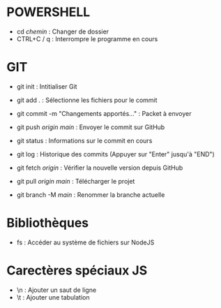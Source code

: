 # POWERSHELL

- cd _chemin_ : Changer de dossier
- CTRL+C / q : Interrompre le programme en cours

# GIT

- git init : Intitialiser Git

- git add . : Sélectionne les fichiers pour le commit
- git commit -m "Changements apportés..." : Packet à envoyer
- git push _origin_ _main_ : Envoyer le commit sur GitHub

- git status : Informations sur le commit en cours
- git log : Historique des commits (Appuyer sur "Enter" jusqu'à "END")

- git fetch _origin_ : Vérifier la nouvelle version depuis GitHub
- git pull _origin_ _main_ : Télécharger le projet

- git branch -M _main_ : Renommer la branche actuelle

# Bibliothèques

- fs : Accéder au système de fichiers sur NodeJS

# Carectères spéciaux JS

- \n : Ajouter un saut de ligne
- \t : Ajouter une tabulation
